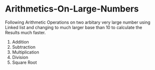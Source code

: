 # Arithmetics-On-Large-Numbers

Following Arithmetic Operations on two arbitary very large number using Linked list and changing to much larger base than 10  to calculate the Results much faster.

1. Addition
2. Subtraction
3. Multiplication
4. Division
5. Square Root
